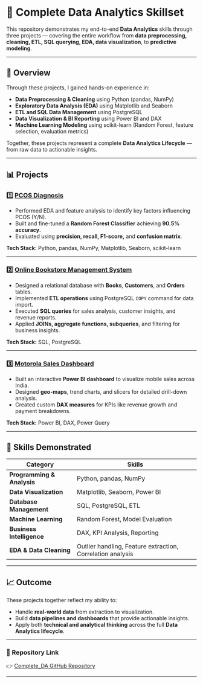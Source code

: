 # 🧩 Complete Data Analytics Skillset

This repository demonstrates my end-to-end **Data Analytics** skills through three projects — covering the entire workflow from **data preprocessing, cleaning, ETL, SQL querying, EDA, data visualization**, to **predictive modeling**.

---

## 🚀 Overview

Through these projects, I gained hands-on experience in:
- **Data Preprocessing & Cleaning** using Python (pandas, NumPy)
- **Exploratory Data Analysis (EDA)** using Matplotlib and Seaborn
- **ETL and SQL Data Management** using PostgreSQL
- **Data Visualization & BI Reporting** using Power BI and DAX
- **Machine Learning Modeling** using scikit-learn (Random Forest, feature selection, evaluation metrics)

Together, these projects represent a complete **Data Analytics Lifecycle** — from raw data to actionable insights.

---

## 📊 Projects

### 1️⃣ [PCOS Diagnosis](https://github.com/singhtrivendra/Complete_DA/tree/master/PCOS-Diagnosis)
- Performed EDA and feature analysis to identify key factors influencing PCOS (Y/N).  
- Built and fine-tuned a **Random Forest Classifier** achieving **90.5% accuracy**.  
- Evaluated using **precision, recall, F1-score,** and **confusion matrix**.

**Tech Stack:** Python, pandas, NumPy, Matplotlib, Seaborn, scikit-learn

---

### 2️⃣ [Online Bookstore Management System](https://github.com/singhtrivendra/Complete_DA/tree/master/SQL-Projects/OnlineBookstore)
- Designed a relational database with **Books**, **Customers**, and **Orders** tables.  
- Implemented **ETL operations** using PostgreSQL `COPY` command for data import.  
- Executed **SQL queries** for sales analysis, customer insights, and revenue reports.  
- Applied **JOINs, aggregate functions, subqueries**, and filtering for business insights.

**Tech Stack:** SQL, PostgreSQL

---

### 3️⃣ [Motorola Sales Dashboard](https://github.com/singhtrivendra/Complete_DA)
- Built an interactive **Power BI dashboard** to visualize mobile sales across India.  
- Designed **geo-maps**, trend charts, and slicers for detailed drill-down analysis.  
- Created custom **DAX measures** for KPIs like revenue growth and payment breakdowns.

**Tech Stack:** Power BI, DAX, Power Query

---

## 🧠 Skills Demonstrated

| Category | Skills |
|-----------|--------|
| **Programming & Analysis** | Python, pandas, NumPy |
| **Data Visualization** | Matplotlib, Seaborn, Power BI |
| **Database Management** | SQL, PostgreSQL, ETL |
| **Machine Learning** | Random Forest, Model Evaluation |
| **Business Intelligence** | DAX, KPI Analysis, Reporting |
| **EDA & Data Cleaning** | Outlier handling, Feature extraction, Correlation analysis |

---

## 📈 Outcome

These projects together reflect my ability to:
- Handle **real-world data** from extraction to visualization.  
- Build **data pipelines and dashboards** that provide actionable insights.  
- Apply both **technical and analytical thinking** across the full **Data Analytics lifecycle**.

---

### 🧷 Repository Link
👉 [Complete_DA GitHub Repository](https://github.com/singhtrivendra/Complete_DA)

---

